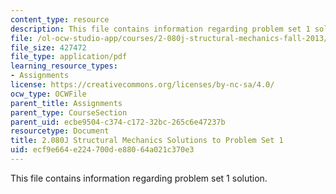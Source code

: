```yaml
---
content_type: resource
description: This file contains information regarding problem set 1 solution.
file: /ol-ocw-studio-app/courses/2-080j-structural-mechanics-fall-2013/ecf9e664e224700de88064a021c370e3_MIT2_080JF13_ProbSet_1_Sol.pdf
file_size: 427472
file_type: application/pdf
learning_resource_types:
- Assignments
license: https://creativecommons.org/licenses/by-nc-sa/4.0/
ocw_type: OCWFile
parent_title: Assignments
parent_type: CourseSection
parent_uid: ecbe9504-c374-c172-32bc-265c6e47237b
resourcetype: Document
title: 2.080J Structural Mechanics Solutions to Problem Set 1
uid: ecf9e664-e224-700d-e880-64a021c370e3
---
```

This file contains information regarding problem set 1 solution.